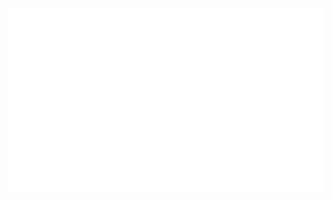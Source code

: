 <img disabled src="https://raw.githubusercontent.com/Tectors/stats/e28c895134de7ee08d5d69dd8723eaf8d96c7d20/generated/overview.svg">
